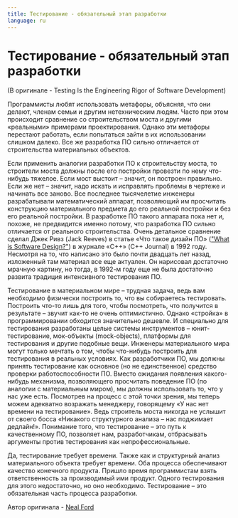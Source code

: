 ```yaml
---
title: Тестирование - обязательный этап разработки
language: ru
---
```


# Тестирование - обязательный этап разработки
(В оригинале - Testing Is the Engineering Rigor of Software Development)

Программисты любят использовать метафоры, объясняя, что они делают, членам семьи и другим нетехническим людям. Часто при этом происходит сравнение со строительством моста и другими «реальными» примерами проектирования. Однако эти метафоры перестают работать, если попытаться зайти в их использовании слишком далеко. Все же разработка ПО сильно отличается от строительства материальных объектов.

Если применить аналогии разработки ПО к строительству моста, то строители моста должны после его постройки провезти по нему что-нибудь тяжелое. Если мост выстоит – значит, он построен правильно. Если же нет – значит, надо искать и исправлять проблемы в чертеже и начинать все заново. Все последнее тысячелетие инженеры разрабатывали математический аппарат, позволяющий им просчитать конструкцию материального предмета до его реальной постройки и без его реальной постройки. В разработке ПО такого аппарата пока нет и, похоже, не предвидится именно потому, что разработка ПО сильно отличается от реального строительства. Очень детальное сравнение сделал Джек Ривз (Jack Reeves) в статье «Что такое дизайн ПО» (["What is Software Design?"](http://www.developerdotstar.com/mag/articles/reeves_design.html)) в журнале «С++» (C++ Journal) в 1992 году. Несмотря на то, что написано это было почти двадцать лет назад, изложенный там материал все еще актуален. Он нарисовал достаточно мрачную картину, но тогда, в 1992-м году еще не была достаточно развита традиция интенсивного тестирования ПО.

Тестирование в материальном мире – трудная задача, ведь вам необходимо физически построить то, что вы собираетесь тестировать. Построить что-то лишь для того, чтобы посмотреть, что получится в результате – звучит как-то не очень оптимистично. Однако «стройка» в программировании обходится значительно дешевле. И специально для тестирования разработаны целые системы инструментов – юнит-тестирование, мок-объекты (mock-objects), платформы для тестирования и другие подобные вещи. Инженеры материального мира могут только мечтать о том, чтобы что-нибудь построить для тестирования в реальных условиях. Как разработчики ПО, мы должны принять тестирование как основное (но не единственное) средство проверки работоспособности ПО. Вместо ожидания появления какого-нибудь механизма, позволяющего просчитать поведение ПО (по аналогии с материальным миром), мы должны использовать то, что у нас уже есть. Посмотрев на процесс с этой точки зрения, мы теперь можем адекватно возражать менеджеру, говорящему «У нас нет времени на тестирование». Ведь строитель моста никогда не услышит от своего босса «Никакого структурного анализа – нас поджимает дедлайн!». Понимание того, что тестирование – это путь к качественному ПО, позволяет нам, разработчикам, отбрасывать аргументы против тестирования как непрофессиональные.

Да, тестирование требует времени. Также как и структурный анализ материального объекта требует времени. Оба процесса обеспечивают качество конечного продукта. Пришло время программистам взять ответственность за производимый ими продукт. Одного тестирования для этого недостаточно, но оно необходимо. Тестирование – это обязательная часть процесса разработки.

Автор оригинала - [Neal Ford](http://programmer.97things.oreilly.com/wiki/index.php/Neal_Ford)